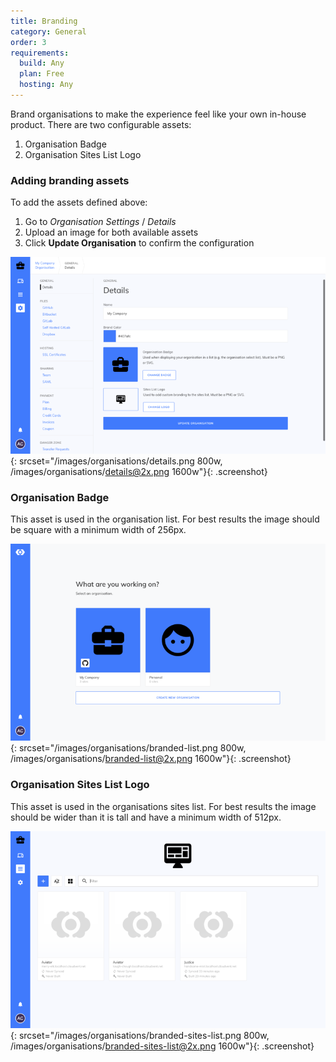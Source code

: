 ```yaml
---
title: Branding
category: General
order: 3
requirements:
  build: Any
  plan: Free
  hosting: Any
---
```


Brand organisations to make the experience feel like your own in-house product. There are two configurable assets:

1. Organisation Badge
2. Organisation Sites List Logo


### Adding branding assets

To add the assets defined above:

1. Go to *Organisation Settings* / *Details*
2. Upload an image for both available assets
3. Click **Update Organisation** to confirm the configuration

![The Details form in the Organisation Settings](/images/organisations/details.png){: srcset="/images/organisations/details.png 800w, /images/organisations/details@2x.png 1600w"}{: .screenshot}


### Organisation Badge

This asset is used in the organisation list. For best results the image should be square with a minimum width of 256px.

![A Netflix Badge displayed on the organisations list](/images/organisations/branded-list.png){: srcset="/images/organisations/branded-list.png 800w, /images/organisations/branded-list@2x.png 1600w"}{: .screenshot}


### Organisation Sites List Logo

This asset is used in the organisations sites list. For best results the image should be wider than it is tall and have a minimum width of 512px.


![A Netflix Logo displayed on the sites list](/images/organisations/branded-sites-list.png){: srcset="/images/organisations/branded-sites-list.png 800w, /images/organisations/branded-sites-list@2x.png 1600w"}{: .screenshot}
